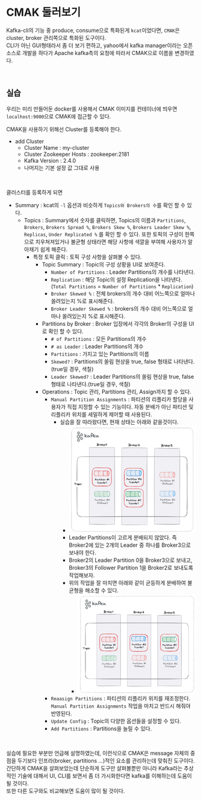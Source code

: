 # CMAK 둘러보기
Kafka-cli의 기능 중 produce, consume으로 특화된게 `kcat`이었다면, `CMAK`은 cluster, broker 관리쪽으로 특화된 도구이다.  
CLI가 아닌 GUI형태라서 좀 더 보기 편하고, yahoo에서 kafka manager이라는 오픈소스로 개발을 하다가 Apache kafka측의 요청에 따라서 CMAK으로 이름을 변경하였다.

<br>

## 실습
우리는 미리 만들어둔 docker를 사용해서 CMAK 이미지를 컨테이너에 띄우면 `localhost:9000`으로 CMAK에 접근할 수 있다.

CMAK을 사용하기 위해선 Cluster를 등록해야 한다.
* add Cluster
  * Cluster Name : my-cluster
  * Cluster Zookeeper Hosts : zookeeper:2181
  * Kafka Version : 2.4.0
  * 나머지는 기본 설정 값 그대로 사용

<br>

클러스터를 등록하게 되면   
* Summary : kcat의 `-l` 옵션과 비슷하게 `Topics와 Brokers의 수`를 확인 할 수 있다.
  * Topics : Summary에서 숫자를 클릭하면, Topics의 이름과 `Partitions`, `Brokers`, `Brokers Spread %`, `Brokers Skew %`, `Brokers Leader Skew %`, `Replicas`, `Under Replicated %` 를 확인 할 수 있다. 또한 토픽의 구성이 한쪽으로 치우쳐져있거나 불균형 상태라면 해당 사항에 색깔을 부여해 사용자가 알아채기 쉽게 해준다.
    * 특정 토픽 클릭 : 토픽 구성 사항을 살펴볼 수 있다.
      * Topic Summary : Topic의 구성 상황을 UI로 보여준다.
        * `Number of Partitions` : Leader Partitions의 개수를 나타낸다.  
        * `Replication` :  해당 Topic의 설정 Replication을 나타낸다.(`Total Partitions` = `Number of Partitions` * `Replication`)
        * `Broker Skewed %` : 전체 brokers의 개수 대비 어느쪽으로 얼마나 쏠려있는지 %로 표시해준다. 
        * `Broker Leader Skewed %` : brokers의 개수 대비 어느쪽으로 얼마나 쏠려있는지 %로 표시해준다. 
      * Partitions by Broker : Broker 입장에서 각각의 Broker의 구성을 UI로 확인 할 수 있다.
        * `# of Partitions` : 모든 Partitions의 개수
        * `# as Leader` : Leader Partitions의 개수
        * `Partitions` : 가지고 있는 Partitions의 이름
        * `Skewed?` : Partitions의 쏠림 현상을 true, false 형태로 나타낸다.(true일 경우, 색칠)
        * `Leader Skewed?` : Leader Partitions의 쏠림 현상을 true, false 형태로 나타낸다.(true일 경우, 색칠)
      * Operations : Topic 관리, Partitions 관리, Assign까지 할 수 있다.
        * `Manual Partition Assignments` :  파티션의 리플리카 할당을 사용자가 직접 지정할 수 있는 기능이다. 자동 분배가 아닌 파티션 및 리플리카 위치를 세밀하게 제어할 때 사용된다.
          * 실습을 잘 따라왔다면, 현재 상태는 아래와 같을것이다.
            * ![Balancing Metrics-Current Status](../../../md_resource/Balancing%20Metrics-Current%20Status.PNG)
            * Leader Partitions이 고르게 분배되지 않았다. 즉 Broker2에 있는 2개의 Leader 중 하나를 Broker3으로 보내야 한다.
            * Broker2의 Leader Partition 0을 Broker3으로 보내고, Broker3의 Follower Partition 1을 Broker2로 보내도록 작업해보자.
            * 위의 작업을 잘 마치면 아래와 같이 균등하게 분배하여 불균형을 해소할 수 있다.
              * ![Balancing Metrics](../../../md_resource/Balancing%20Metrics.PNG)
        * `Reaasign Partitions` : 파티션의 리플리카 위치를 재조정한다. `Manual Partition Assignments` 작업을 마치고 반드시 해줘야 반영된다.
        * `Update Config` : Topic의 다양한 옵션들을 설정할 수 있다.
        * `Add Partitions` : Partitions을 늘릴 수 있다.

<br>

실습에 필요한 부분만 언급해 설명하였는데, 이런식으로 CMAK은 message 자체의 중점을 두기보다 인프라(broker, partitions ...)적인 요소를 관리하는데 맞춰진 도구이다.  
간단하게 CMAK을 살펴보았는데 단순하게 도구만 살펴볼뿐만 아니라 Kafka라는 추상적인 기술에 대해서 UI, CLI를 보면서 좀 더 가시화한다면 kafka를 이해하는데 도움이 될 것이다.  
또한 다른 도구와도 비교해보면 도움이 많이 될 것이다.